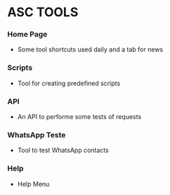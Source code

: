 # ASC TOOLS

### Home Page
- Some tool shortcuts used daily and a tab for news

### Scripts
- Tool for creating predefined scripts

### API
- An API to performe some tests of requests

### WhatsApp Teste
- Tool to test WhatsApp contacts

### Help
- Help Menu